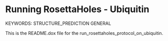 Running RosettaHoles - Ubiquitin
================================

KEYWORDS: STRUCTURE_PREDICTION GENERAL

This is the README.dox file for the run_rosettaholes_protocol_on_ubiquitin.
